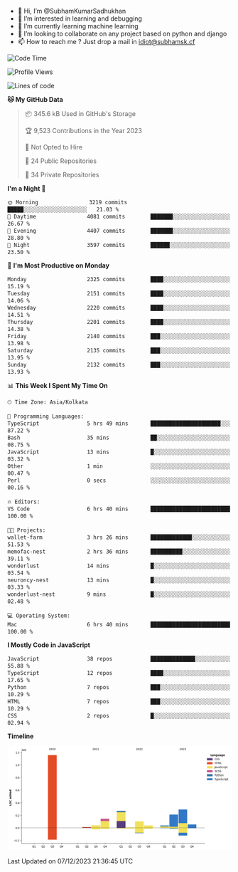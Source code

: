 - 👋 Hi, I’m @SubhamKumarSadhukhan
- 👀 I’m interested in learning and debugging
- 🌱 I’m currently learning machine learning
- 💞️ I’m looking to collaborate on any project based on python and django
- 📫 How to reach me ?
      Just drop a mail in idiot@subhamsk.cf

<!---
SubhamKumarSadhukhan/SubhamKumarSadhukhan is a ✨ special ✨ repository because its `README.md` (this file) appears on your GitHub profile.
You can click the Preview link to take a look at your changes.
--->


<!--START_SECTION:waka-->
![Code Time](http://img.shields.io/badge/Code%20Time-1%2C759%20hrs%2037%20mins-blue)

![Profile Views](http://img.shields.io/badge/Profile%20Views-0-blue)

![Lines of code](https://img.shields.io/badge/From%20Hello%20World%20I%27ve%20Written-2.4%20million%20lines%20of%20code-blue)

**🐱 My GitHub Data** 

> 📦 345.6 kB Used in GitHub's Storage 
 > 
> 🏆 9,523 Contributions in the Year 2023
 > 
> 🚫 Not Opted to Hire
 > 
> 📜 24 Public Repositories 
 > 
> 🔑 34 Private Repositories 
 > 
**I'm a Night 🦉** 

```text
🌞 Morning                3219 commits        █████░░░░░░░░░░░░░░░░░░░░   21.03 % 
🌆 Daytime                4081 commits        ███████░░░░░░░░░░░░░░░░░░   26.67 % 
🌃 Evening                4407 commits        ███████░░░░░░░░░░░░░░░░░░   28.80 % 
🌙 Night                  3597 commits        ██████░░░░░░░░░░░░░░░░░░░   23.50 % 
```
📅 **I'm Most Productive on Monday** 

```text
Monday                   2325 commits        ████░░░░░░░░░░░░░░░░░░░░░   15.19 % 
Tuesday                  2151 commits        ████░░░░░░░░░░░░░░░░░░░░░   14.06 % 
Wednesday                2220 commits        ████░░░░░░░░░░░░░░░░░░░░░   14.51 % 
Thursday                 2201 commits        ████░░░░░░░░░░░░░░░░░░░░░   14.38 % 
Friday                   2140 commits        ███░░░░░░░░░░░░░░░░░░░░░░   13.98 % 
Saturday                 2135 commits        ███░░░░░░░░░░░░░░░░░░░░░░   13.95 % 
Sunday                   2132 commits        ███░░░░░░░░░░░░░░░░░░░░░░   13.93 % 
```


📊 **This Week I Spent My Time On** 

```text
🕑︎ Time Zone: Asia/Kolkata

💬 Programming Languages: 
TypeScript               5 hrs 49 mins       ██████████████████████░░░   87.22 % 
Bash                     35 mins             ██░░░░░░░░░░░░░░░░░░░░░░░   08.75 % 
JavaScript               13 mins             █░░░░░░░░░░░░░░░░░░░░░░░░   03.32 % 
Other                    1 min               ░░░░░░░░░░░░░░░░░░░░░░░░░   00.47 % 
Perl                     0 secs              ░░░░░░░░░░░░░░░░░░░░░░░░░   00.16 % 

🔥 Editors: 
VS Code                  6 hrs 40 mins       █████████████████████████   100.00 % 

🐱‍💻 Projects: 
wallet-farm              3 hrs 26 mins       █████████████░░░░░░░░░░░░   51.53 % 
memofac-nest             2 hrs 36 mins       ██████████░░░░░░░░░░░░░░░   39.11 % 
wonderlust               14 mins             █░░░░░░░░░░░░░░░░░░░░░░░░   03.54 % 
neuroncy-nest            13 mins             █░░░░░░░░░░░░░░░░░░░░░░░░   03.33 % 
wonderlust-nest          9 mins              █░░░░░░░░░░░░░░░░░░░░░░░░   02.48 % 

💻 Operating System: 
Mac                      6 hrs 40 mins       █████████████████████████   100.00 % 
```

**I Mostly Code in JavaScript** 

```text
JavaScript               38 repos            ██████████████░░░░░░░░░░░   55.88 % 
TypeScript               12 repos            ████░░░░░░░░░░░░░░░░░░░░░   17.65 % 
Python                   7 repos             ███░░░░░░░░░░░░░░░░░░░░░░   10.29 % 
HTML                     7 repos             ███░░░░░░░░░░░░░░░░░░░░░░   10.29 % 
CSS                      2 repos             █░░░░░░░░░░░░░░░░░░░░░░░░   02.94 % 
```



**Timeline**

![Lines of Code chart](https://raw.githubusercontent.com/SubhamKumarSadhukhan/SubhamKumarSadhukhan/main/assets/bar_graph.png)


 Last Updated on 07/12/2023 21:36:45 UTC
<!--END_SECTION:waka-->
